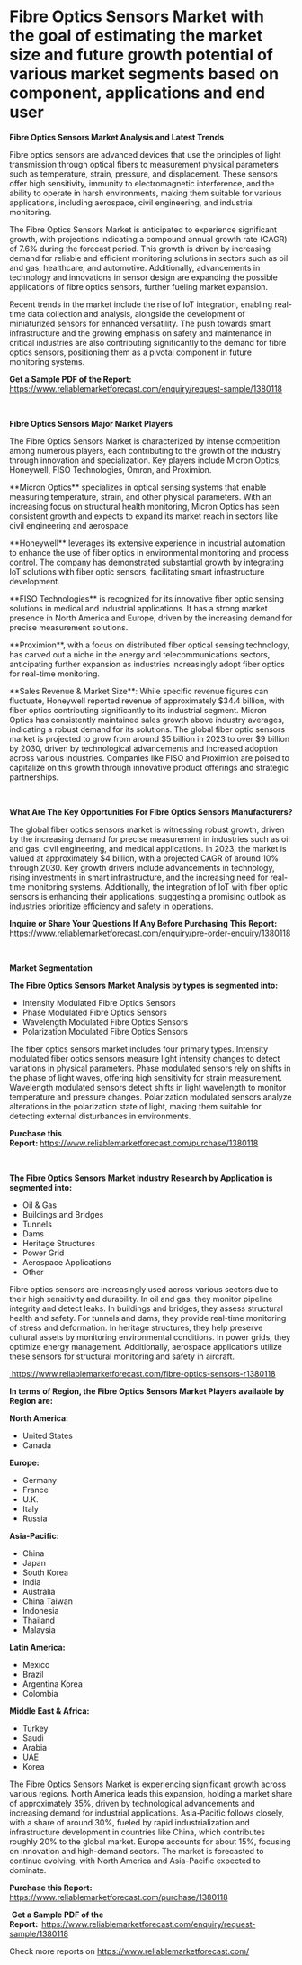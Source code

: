 <p><h1>Fibre Optics Sensors Market with the goal of estimating the market size and future growth potential of various market segments based on component, applications and end user</h1></p><p><strong>Fibre Optics Sensors Market Analysis and Latest Trends</strong></p>
<p><p>Fibre optics sensors are advanced devices that use the principles of light transmission through optical fibers to measurement physical parameters such as temperature, strain, pressure, and displacement. These sensors offer high sensitivity, immunity to electromagnetic interference, and the ability to operate in harsh environments, making them suitable for various applications, including aerospace, civil engineering, and industrial monitoring.</p><p>The Fibre Optics Sensors Market is anticipated to experience significant growth, with projections indicating a compound annual growth rate (CAGR) of 7.6% during the forecast period. This growth is driven by increasing demand for reliable and efficient monitoring solutions in sectors such as oil and gas, healthcare, and automotive. Additionally, advancements in technology and innovations in sensor design are expanding the possible applications of fibre optics sensors, further fueling market expansion.</p><p>Recent trends in the market include the rise of IoT integration, enabling real-time data collection and analysis, alongside the development of miniaturized sensors for enhanced versatility. The push towards smart infrastructure and the growing emphasis on safety and maintenance in critical industries are also contributing significantly to the demand for fibre optics sensors, positioning them as a pivotal component in future monitoring systems.</p></p>
<p><strong>Get a Sample PDF of the Report:&nbsp;</strong> <a href="https://www.reliablemarketforecast.com/enquiry/request-sample/1380118?utm_campaign=2247&utm_medium=2&utm_source=Github&utm_content=ia&utm_term=11022025&utm_id=fibre-optics-sensors">https://www.reliablemarketforecast.com/enquiry/request-sample/1380118</a></p>
<p>&nbsp;</p>
<p><strong>Fibre Optics Sensors Major Market Players</strong></p>
<p><p>The Fibre Optics Sensors Market is characterized by intense competition among numerous players, each contributing to the growth of the industry through innovation and specialization. Key players include Micron Optics, Honeywell, FISO Technologies, Omron, and Proximion.</p><p>**Micron Optics** specializes in optical sensing systems that enable measuring temperature, strain, and other physical parameters. With an increasing focus on structural health monitoring, Micron Optics has seen consistent growth and expects to expand its market reach in sectors like civil engineering and aerospace.</p><p>**Honeywell** leverages its extensive experience in industrial automation to enhance the use of fiber optics in environmental monitoring and process control. The company has demonstrated substantial growth by integrating IoT solutions with fiber optic sensors, facilitating smart infrastructure development. </p><p>**FISO Technologies** is recognized for its innovative fiber optic sensing solutions in medical and industrial applications. It has a strong market presence in North America and Europe, driven by the increasing demand for precise measurement solutions. </p><p>**Proximion**, with a focus on distributed fiber optical sensing technology, has carved out a niche in the energy and telecommunications sectors, anticipating further expansion as industries increasingly adopt fiber optics for real-time monitoring.</p><p>**Sales Revenue & Market Size**: While specific revenue figures can fluctuate, Honeywell reported revenue of approximately $34.4 billion, with fiber optics contributing significantly to its industrial segment. Micron Optics has consistently maintained sales growth above industry averages, indicating a robust demand for its solutions. The global fiber optic sensors market is projected to grow from around $5 billion in 2023 to over $9 billion by 2030, driven by technological advancements and increased adoption across various industries. Companies like FISO and Proximion are poised to capitalize on this growth through innovative product offerings and strategic partnerships.</p></p>
<p>&nbsp;</p>
<p><strong>What Are The Key Opportunities For Fibre Optics Sensors Manufacturers?</strong></p>
<p><p>The global fiber optics sensors market is witnessing robust growth, driven by the increasing demand for precise measurement in industries such as oil and gas, civil engineering, and medical applications. In 2023, the market is valued at approximately $4 billion, with a projected CAGR of around 10% through 2030. Key growth drivers include advancements in technology, rising investments in smart infrastructure, and the increasing need for real-time monitoring systems. Additionally, the integration of IoT with fiber optic sensors is enhancing their applications, suggesting a promising outlook as industries prioritize efficiency and safety in operations.</p></p>
<p><strong>Inquire or Share Your Questions If Any Before Purchasing This Report:</strong> <a href="https://www.reliablemarketforecast.com/enquiry/pre-order-enquiry/1380118?utm_campaign=2247&utm_medium=2&utm_source=Github&utm_content=ia&utm_term=11022025&utm_id=fibre-optics-sensors">https://www.reliablemarketforecast.com/enquiry/pre-order-enquiry/1380118</a></p>
<p>&nbsp;</p>
<p><strong>Market Segmentation</strong></p>
<p><strong>The Fibre Optics Sensors Market Analysis by types is segmented into:</strong></p>
<p><ul><li>Intensity Modulated Fibre Optics Sensors</li><li>Phase Modulated Fibre Optics Sensors</li><li>Wavelength Modulated Fibre Optics Sensors</li><li>Polarization Modulated Fibre Optics Sensors</li></ul></p>
<p><p>The fiber optics sensors market includes four primary types. Intensity modulated fiber optics sensors measure light intensity changes to detect variations in physical parameters. Phase modulated sensors rely on shifts in the phase of light waves, offering high sensitivity for strain measurement. Wavelength modulated sensors detect shifts in light wavelength to monitor temperature and pressure changes. Polarization modulated sensors analyze alterations in the polarization state of light, making them suitable for detecting external disturbances in environments.</p></p>
<p><strong>Purchase this Report:&nbsp;</strong><a href="https://www.reliablemarketforecast.com/purchase/1380118?utm_campaign=2247&utm_medium=2&utm_source=Github&utm_content=ia&utm_term=11022025&utm_id=fibre-optics-sensors">https://www.reliablemarketforecast.com/purchase/1380118</a></p>
<p>&nbsp;</p>
<p><strong>The Fibre Optics Sensors Market Industry Research by Application is segmented into:</strong></p>
<p><ul><li>Oil & Gas</li><li>Buildings and Bridges</li><li>Tunnels</li><li>Dams</li><li>Heritage Structures</li><li>Power Grid</li><li>Aerospace Applications</li><li>Other</li></ul></p>
<p><p>Fibre optics sensors are increasingly used across various sectors due to their high sensitivity and durability. In oil and gas, they monitor pipeline integrity and detect leaks. In buildings and bridges, they assess structural health and safety. For tunnels and dams, they provide real-time monitoring of stress and deformation. In heritage structures, they help preserve cultural assets by monitoring environmental conditions. In power grids, they optimize energy management. Additionally, aerospace applications utilize these sensors for structural monitoring and safety in aircraft.</p></p>
<p><a href="https://www.reliablemarketforecast.com/fibre-optics-sensors-r1380118?utm_campaign=2247&utm_medium=2&utm_source=Github&utm_content=ia&utm_term=11022025&utm_id=fibre-optics-sensors">&nbsp;https://www.reliablemarketforecast.com/fibre-optics-sensors-r1380118</a></p>
<p><strong>In terms of Region, the Fibre Optics Sensors Market Players available by Region are:</strong></p>
<p>
    <p> <strong> North America: </strong>
        <ul>
            <li>United States</li>
            <li>Canada</li>
        </ul>
        </p> 
    <p> <strong> Europe: </strong>
        <ul>
            <li>Germany</li>
            <li>France</li>
            <li>U.K.</li>
            <li>Italy</li>
            <li>Russia</li>
        </ul>
        </p> 
    <p> <strong> Asia-Pacific: </strong>
        <ul>
            <li>China</li>
            <li>Japan</li>
            <li>South Korea</li>
            <li>India</li>
            <li>Australia</li>
            <li>China Taiwan</li>
            <li>Indonesia</li>
            <li>Thailand</li>
            <li>Malaysia</li>
        </ul>
        </p> 
    <p> <strong> Latin America: </strong>
        <ul>
            <li>Mexico</li>
            <li>Brazil</li>
            <li>Argentina Korea</li>
            <li>Colombia</li>
        </ul>
        </p> 
    <p> <strong> Middle East & Africa: </strong>
        <ul>
            <li>Turkey</li>
            <li>Saudi</li>
            <li>Arabia</li>
            <li>UAE</li>
            <li>Korea</li>
        </ul>
    </p>
    </p>
<p><p>The Fibre Optics Sensors Market is experiencing significant growth across various regions. North America leads this expansion, holding a market share of approximately 35%, driven by technological advancements and increasing demand for industrial applications. Asia-Pacific follows closely, with a share of around 30%, fueled by rapid industrialization and infrastructure development in countries like China, which contributes roughly 20% to the global market. Europe accounts for about 15%, focusing on innovation and high-demand sectors. The market is forecasted to continue evolving, with North America and Asia-Pacific expected to dominate.</p></p>
<p><strong>Purchase this Report: </strong><a href="https://www.reliablemarketforecast.com/purchase/1380118?utm_campaign=2247&utm_medium=2&utm_source=Github&utm_content=ia&utm_term=11022025&utm_id=fibre-optics-sensors">https://www.reliablemarketforecast.com/purchase/1380118</a></p>
<p>&nbsp;<strong>Get a Sample PDF of the Report:&nbsp;&nbsp;</strong><a href="https://www.reliablemarketforecast.com/enquiry/request-sample/1380118?utm_campaign=2247&utm_medium=2&utm_source=Github&utm_content=ia&utm_term=11022025&utm_id=fibre-optics-sensors">https://www.reliablemarketforecast.com/enquiry/request-sample/1380118</a></p>
<p><strong></strong></p>
<p>Check more reports on <a href="https://www.reliablemarketforecast.com/?utm_campaign=2247&utm_medium=2&utm_source=Github&utm_content=ia&utm_term=11022025&utm_id=fibre-optics-sensors">https://www.reliablemarketforecast.com/</a></p>